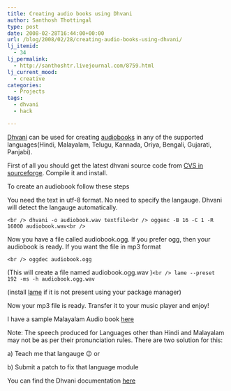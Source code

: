 ```yaml
---
title: Creating audio books using Dhvani
author: Santhosh Thottingal
type: post
date: 2008-02-28T16:44:00+00:00
url: /blog/2008/02/28/creating-audio-books-using-dhvani/
lj_itemid:
  - 34
lj_permalink:
  - http://santhoshtr.livejournal.com/8759.html
lj_current_mood:
  - creative
categories:
  - Projects
tags:
  - dhvani
  - hack

---
```

[Dhvani][1] can be used for creating [audiobooks][2] in any of the supported languages(Hindi, Malayalam, Telugu, Kannada, Oriya, Bengali, Gujarati, Panjabi).

First of all you should get the latest dhvani source code from [CVS in sourceforge][3]. Compile it and install.

To create an audiobook follow these steps

You need the text in utf-8 format. No need to specify the langauge. Dhvani will detect the langauge automatically.

`<br />
dhvani -o audiobook.wav textfile<br />
oggenc -B 16 -C 1 -R 16000 audiobook.wav<br />
`

Now you have a file called audiobook.ogg. If you prefer ogg, then your audiobook is ready. If you want the file in mp3 format

`<br />
oggdec audiobook.ogg`

(This will create a file named audiobook.ogg.wav )`<br />
lame --preset 192 -ms -h audiobook.ogg.wav`

(install [lame][4] if it is not present using your package manager)

Now your mp3 file is ready. Transfer it to your music player and enjoy!

I have a sample Malayalam Audio book [here][5]

Note: The speech produced for Languages other than Hindi and Malayalam may not be as per their pronunciation rules. There are two solution for this:

a) Teach me that langauge 😉 or

b) Submit a patch to fix that language module

You can find the Dhvani documentation  [here][6]

 [1]: http://sourceforge.net/projects/dhvani/
 [2]: http://en.wikipedia.org/wiki/Audiobook
 [3]: http://sourceforge.net/cvs/?group_id=35339
 [4]: http://lame.sourceforge.net/
 [5]: http://www.archive.org/details/DhvaniAudioBookOfAMalayalamArticle
 [6]: http://fci.wikia.com/wiki/Dhvani